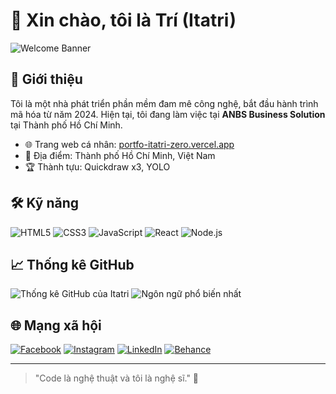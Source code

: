 # 👋 Xin chào, tôi là Trí (Itatri)

![Welcome Banner](https://media.giphy.com/media/3o7aD2saalBwwftBIY/giphy.gif)

## 🚀 Giới thiệu

Tôi là một nhà phát triển phần mềm đam mê công nghệ, bắt đầu hành trình mã hóa từ năm 2024. Hiện tại, tôi đang làm việc tại **ANBS Business Solution** tại Thành phố Hồ Chí Minh.

- 🌐 Trang web cá nhân: [portfo-itatri-zero.vercel.app](https://portfo-itatri-zero.vercel.app)
- 📍 Địa điểm: Thành phố Hồ Chí Minh, Việt Nam
- 🏆 Thành tựu: Quickdraw x3, YOLO

## 🛠️ Kỹ năng

![HTML5](https://img.shields.io/badge/HTML5-E34F26?style=for-the-badge&logo=html5&logoColor=white)
![CSS3](https://img.shields.io/badge/CSS3-1572B6?style=for-the-badge&logo=css3&logoColor=white)
![JavaScript](https://img.shields.io/badge/JavaScript-F7DF1E?style=for-the-badge&logo=javascript&logoColor=black)
![React](https://img.shields.io/badge/React-20232A?style=for-the-badge&logo=react&logoColor=61DAFB)
![Node.js](https://img.shields.io/badge/Node.js-339933?style=for-the-badge&logo=nodedotjs&logoColor=white)

## 📈 Thống kê GitHub

![Thống kê GitHub của Itatri](https://github-readme-stats.vercel.app/api?username=Itatri&show_icons=true&theme=radical)
![Ngôn ngữ phổ biến nhất](https://github-readme-stats.vercel.app/api/top-langs/?username=Itatri&layout=compact&theme=radical)

## 🌐 Mạng xã hội

[![Facebook](https://img.shields.io/badge/Facebook-1877F2?style=for-the-badge&logo=facebook&logoColor=white)](https://www.facebook.com/yourprofile)
[![Instagram](https://img.shields.io/badge/Instagram-E4405F?style=for-the-badge&logo=instagram&logoColor=white)](https://www.instagram.com/yourprofile)
[![LinkedIn](https://img.shields.io/badge/LinkedIn-0A66C2?style=for-the-badge&logo=linkedin&logoColor=white)](https://www.linkedin.com/in/yourprofile)
[![Behance](https://img.shields.io/badge/Behance-1769FF?style=for-the-badge&logo=behance&logoColor=white)](https://www.behance.net/yourprofile)

---

> "Code là nghệ thuật và tôi là nghệ sĩ." 🎨
